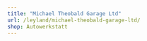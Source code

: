 ```yaml
---
title: "Michael Theobald Garage Ltd"
url: /leyland/michael-theobald-garage-ltd/
shop: Autowerkstatt
---
```

